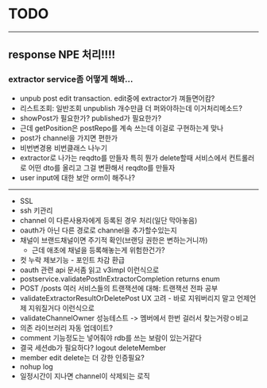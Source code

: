 # TODO

---

## response NPE 처리!!!!
### extractor service좀 어떻게 해봐...

- unpub post edit transaction. edit중에 extractor가 껴들면어캄?
- 리스트조회: 일반조회 unpublish 개수만큼 더 퍼와야하는데 이거처리메소드?
- showPost가 필요한가? published가 필요한가?
- 근데 getPosition은 postRepo를 계속 쓰는데 이걸로 구현하는게 맞나
- post가 channel을 가지면 편한가
- 비번변경용 비번클래스 나누기
- extractor로 나가는 reqdto를 만들자 특히 뭔가 delete할때 서비스에서 컨트롤러로 어떤 dto를 올리고 그걸 변환해서 reqdto를 만들자
- user input에 대한 보안 orm이 해주나?

---

- SSL
- ssh 키관리
- channel 이 다른사용자에게 등록된 경우 처리(일단 막아놓음)
- oauth가 아닌 다른 경로로 channel을 추가할수있는지
- 채널이 브랜드채널이면 주기적 확인(브랜딩 권한은 변하는거니까)
  - 근데 애초에 채널을 등록해놓는게 위험한건가?
- 컷 누락 제보기능 - 포인트 차감 환급
- oauth 관련 api 문서좀 읽고 v3impl 이런식으로
- postservice.validatePostInExtractorCompletion returns enum
- POST /posts 여러 서비스들의 트랜잭션에 대해: 트랜잭션 전파 공부
- validateExtractorResultOrDeletePost UX 고려 - 바로 지워버리지 말고 언제언제 지워질거다 이런식으로
- validateChannelOwner 성능테스트 -> 멤버에서 한번 걸러서 찾는거랑ㅇ비교
- 의존 라이브러리 자동 업데이트?
- comment 기능정도는 넣어줘야 rdb를 쓰는 보람이 있는거같다
- 결국 세션db가 필요하다? logout deleteMember
- member edit delete는 더 강한 인증필요?
- nohup log
- 일정시간이 지나면 channel이 삭제되는 로직

 